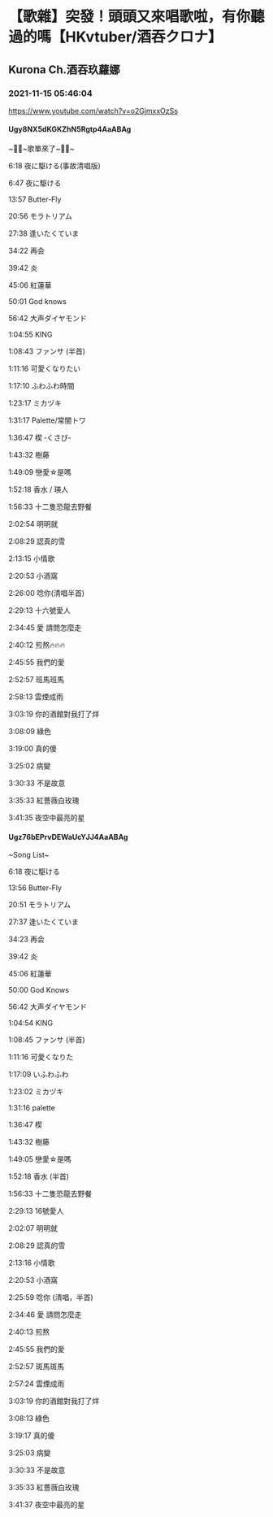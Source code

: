# 【歌雜】突發！頭頭又來唱歌啦，有你聽過的嗎【HKvtuber/酒吞クロナ】

## Kurona Ch.酒吞玖蘿娜

### 2021-11-15 05:46:04

https://www.youtube.com/watch?v=o2GjmxxOzSs

#### Ugy8NX5dKGKZhN5Rgtp4AaABAg

~💜🖤~歌單來了~💜🖤~

6:18   夜に駆ける(事故清唱版)

6:47   夜に駆ける

13:57 Butter-Fly

20:56 モラトリアム

27:38 逢いたくていま

34:22 再会

39:42 炎

45:06 紅蓮華

50:01 God knows

56:42 大声ダイヤモンド

1:04:55 KING

1:08:43 ファンサ (半首)

1:11:16 可愛くなりたい

1:17:10 ふわふわ時間

1:23:17 ミカヅキ

1:31:17 Palette/常闇トワ

1:36:47 楔 ‐くさび- 

1:43:32 樹藤

1:49:09 戀愛☆是嗎

1:52:18 香水 / 瑛人

1:56:33 十二隻恐龍去野餐

2:02:54 明明就

2:08:29 認真的雪

2:13:15 小情歌

2:20:53 小酒窩

2:26:00 唸你(清唱半首)

2:29:13 十六號愛人

2:34:45  愛 請問怎麼走

2:40:12 煎熬🔥🔥🔥

2:45:55 我們的愛

2:52:57 班馬班馬

2:58:13 雲煙成雨

3:03:19 你的酒館對我打了烊

3:08:09 綠色

3:19:00 真的傻

3:25:02 病變

3:30:33 不是故意

3:35:33 紅薔薇白玫瑰

3:41:35 夜空中最亮的星



#### Ugz76bEPrvDEWaUcYJJ4AaABAg

~Song List~

6:18 夜に駆ける

13:56 Butter-Fly

20:51 モラトリアム

27:37 逢いたくていま

34:23 再会

39:42 炎

45:06 紅蓮華

50:00 God Knows

56:42 大声ダイヤモンド

1:04:54 KING

1:08:45 ファンサ (半首)

1:11:16 可愛くなりた

1:17:09 いふわふわ

1:23:02 ミカヅキ

1:31:16 palette

1:36:47 楔

1:43:32 樹藤

1:49:05 戀愛☆是嗎

1:52:18 香水 (半首)

1:56:33 十二隻恐龍去野餐

2:29:13 16號愛人

2:02:07 明明就

2:08:29 認真的雪

2:13:16 小情歌

2:20:53 小酒窩

2:25:59 唸你 (清唱，半首)

2:34:46 愛 請問怎麼走

2:40:13 煎熬

2:45:55 我們的愛

2:52:57 斑馬斑馬

2:57:24 雲煙成雨

3:03:19 你的酒館對我打了烊

3:08:13 綠色

3:19:17 真的傻

3:25:03 病變

3:30:33 不是故意

3:35:33 紅薔薇白玫瑰

3:41:37 夜空中最亮的星

